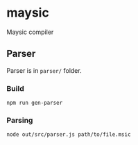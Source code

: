 # maysic
Maysic compiler

## Parser

Parser is in `parser/` folder.

### Build

    npm run gen-parser

### Parsing

    node out/src/parser.js path/to/file.msic
